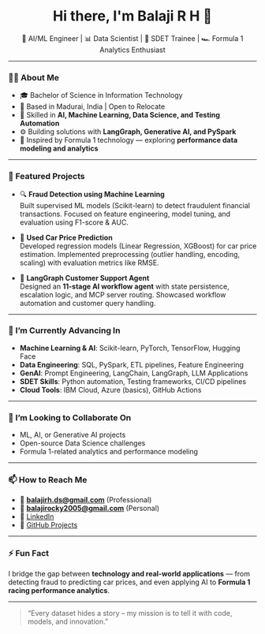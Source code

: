 <h1 align="center">Hi there, I'm Balaji R H 👋</h1>

<p align="center">
  🚀 AI/ML Engineer | 📊 Data Scientist | 🧪 SDET Trainee | 🏎️ Formula 1 Analytics Enthusiast
</p>

---

### 👨‍💻 About Me

- 🎓 Bachelor of Science in Information Technology  
- 📍 Based in Madurai, India | Open to Relocate  
- 🧠 Skilled in **AI, Machine Learning, Data Science, and Testing Automation**  
- ⚙️ Building solutions with **LangGraph, Generative AI, and PySpark**  
- 🏁 Inspired by Formula 1 technology — exploring **performance data modeling and analytics**  

---

### 📂 Featured Projects

- 🔍 **Fraud Detection using Machine Learning**  
  Built supervised ML models (Scikit-learn) to detect fraudulent financial transactions. Focused on feature engineering, model tuning, and evaluation using F1-score & AUC.  

- 🚗 **Used Car Price Prediction**  
  Developed regression models (Linear Regression, XGBoost) for car price estimation. Implemented preprocessing (outlier handling, encoding, scaling) with evaluation metrics like RMSE.  

- 🤖 **LangGraph Customer Support Agent**  
  Designed an **11-stage AI workflow agent** with state persistence, escalation logic, and MCP server routing. Showcased workflow automation and customer query handling.  

---

### 🌱 I’m Currently Advancing In

- **Machine Learning & AI**: Scikit-learn, PyTorch, TensorFlow, Hugging Face  
- **Data Engineering**: SQL, PySpark, ETL pipelines, Feature Engineering  
- **GenAI**: Prompt Engineering, LangChain, LangGraph, LLM Applications  
- **SDET Skills**: Python automation, Testing frameworks, CI/CD pipelines  
- **Cloud Tools**: IBM Cloud, Azure (basics), GitHub Actions  

---

### 🤝 I’m Looking to Collaborate On

- ML, AI, or Generative AI projects  
- Open-source Data Science challenges  
- Formula 1-related analytics and performance modeling  

---

### 📫 How to Reach Me

- 📧 **balajirh.ds@gmail.com** (Professional)  
- 📧 **balajirocky2005@gmail.com** (Personal)  
- 💼 [LinkedIn](https://www.linkedin.com/in/balaji-r-h-a81107298)  
- 🐙 [GitHub Projects](https://github.com/ROCKYBH7)  

---

### ⚡ Fun Fact  

I bridge the gap between **technology and real-world applications** — from detecting fraud to predicting car prices, and even applying AI to **Formula 1 racing performance analytics**.  

---

> “Every dataset hides a story – my mission is to tell it with code, models, and innovation.”  
